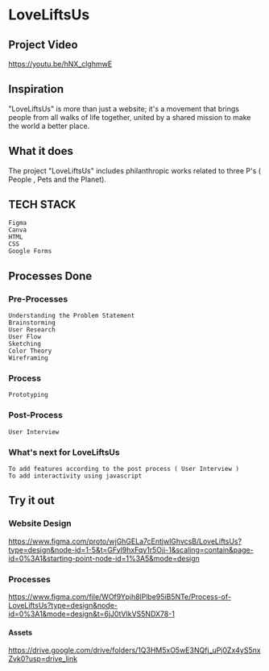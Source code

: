 # LoveLiftsUs

## Project Video
https://youtu.be/hNX_clghmwE

## Inspiration
"LoveLiftsUs" is more than just a website; it's a movement that brings people from all walks of life together, united by a shared mission to make the world a better place.

## What it does
The project "LoveLiftsUs" includes philanthropic works related to three P's ( People , Pets and the Planet).

## TECH STACK
```
Figma
Canva
HTML
CSS
Google Forms
```
## Processes Done
### Pre-Processes
```
Understanding the Problem Statement
Brainstorming
User Research
User Flow
Sketching
Color Theory
Wireframing
```
### Process
```
Prototyping
```
### Post-Process
```
User Interview
```
### What's next for LoveLiftsUs
```
To add features according to the post process ( User Interview )
To add interactivity using javascript
```

## Try it out

### Website Design
https://www.figma.com/proto/wjGhGELa7cEntjwlGhvcsB/LoveLiftsUs?type=design&node-id=1-5&t=GFyl9hxFqy1r5Oji-1&scaling=contain&page-id=0%3A1&starting-point-node-id=1%3A5&mode=design

### Processes
https://www.figma.com/file/WOf9Ypjh8lPlbe95iB5NTe/Process-of-LoveLiftsUs?type=design&node-id=0%3A1&mode=design&t=6jJ0tVIkVS5NDX78-1

#### Assets
https://drive.google.com/drive/folders/1Q3HM5xO5wE3NQfj_uPj0Zx4yS5nxZvk0?usp=drive_link